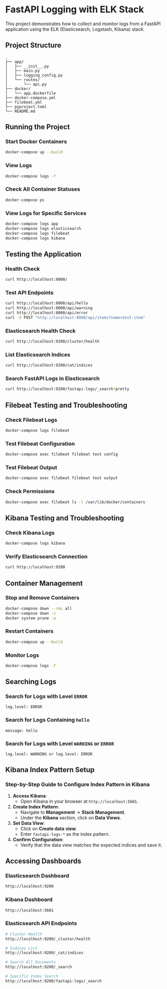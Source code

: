 # FastAPI Logging with ELK Stack

This project demonstrates how to collect and monitor logs from a FastAPI application using the ELK (Elasticsearch, Logstash, Kibana) stack.

## Project Structure
```plaintext
.
├── app/
│   ├── __init__.py
│   ├── main.py
│   ├── logging_config.py
│   └── routes/
│       └── api.py
├── docker/
│   └── app.dockerfile
├── docker-compose.yml
├── filebeat.yml
├── pyproject.toml
└── README.md
```

## Running the Project

### Start Docker Containers
```bash
docker-compose up --build
```

### View Logs
```bash
docker-compose logs -f
```

### Check All Container Statuses
```bash
docker-compose ps
```

### View Logs for Specific Services
```bash
docker-compose logs app
docker-compose logs elasticsearch
docker-compose logs filebeat
docker-compose logs kibana
```

## Testing the Application

### Health Check
```bash
curl http://localhost:8000/
```

### Test API Endpoints
```bash
curl http://localhost:8000/api/hello
curl http://localhost:8000/api/warning
curl http://localhost:8000/api/error
curl -X POST "http://localhost:8000/api/items?name=test-item"
```

### Elasticsearch Health Check
```bash
curl http://localhost:9200/cluster/health
```

### List Elasticsearch Indices
```bash
curl http://localhost:9200/cat/indices
```

### Search FastAPI Logs in Elasticsearch
```bash
curl http://localhost:9200/fastapi-logs/_search?pretty
```

## Filebeat Testing and Troubleshooting

### Check Filebeat Logs
```bash
docker-compose logs filebeat
```

### Test Filebeat Configuration
```bash
docker-compose exec filebeat filebeat test config
```

### Test Filebeat Output
```bash
docker-compose exec filebeat filebeat test output
```

### Check Permissions
```bash
docker-compose exec filebeat ls -l /var/lib/docker/containers
```

## Kibana Testing and Troubleshooting

### Check Kibana Logs
```bash
docker-compose logs kibana
```

### Verify Elasticsearch Connection
```bash
curl http://localhost:9200
```

## Container Management

### Stop and Remove Containers
```bash
docker-compose down --rmi all
docker-compose down -v
docker system prune -a
```

### Restart Containers
```bash
docker-compose up --build
```

### Monitor Logs
```bash
docker-compose logs -f
```

## Searching Logs

### Search for Logs with Level `ERROR`
```plaintext
log.level: ERROR
```

### Search for Logs Containing `hello`
```plaintext
message: hello
```

### Search for Logs with Level `WARNING` or `ERROR`
```plaintext
log.level: WARNING or log.level: ERROR
```

## Kibana Index Pattern Setup

### Step-by-Step Guide to Configure Index Pattern in Kibana
1. **Access Kibana**:
   - Open Kibana in your browser at `http://localhost:5601`.
2. **Create Index Pattern**:
   - Navigate to **Management** → **Stack Management**.
   - Under the **Kibana** section, click on **Data Views**.
3. **Set Data View**:
   - Click on **Create data view**.
   - Enter `fastapi-logs-*` as the index pattern.
4. **Confirm Configuration**:
   - Verify that the data view matches the expected indices and save it.

## Accessing Dashboards

### Elasticsearch Dashboard
```bash
http://localhost:9200
```

### Kibana Dashboard
```bash
http://localhost:5601
```

### Elasticsearch API Endpoints
```bash
# Cluster Health
http://localhost:9200/_cluster/health

# Indices List
http://localhost:9200/_cat/indices

# Search All Documents
http://localhost:9200/_search

# Specific Index Search
http://localhost:9200/fastapi-logs/_search
```